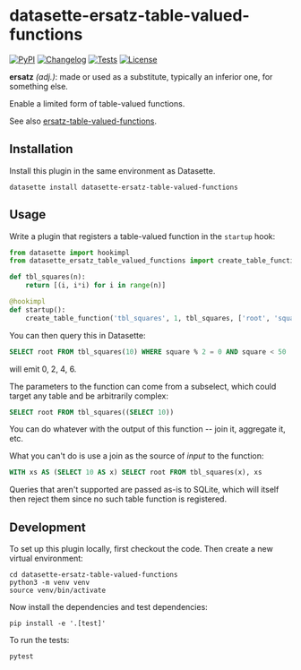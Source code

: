 # datasette-ersatz-table-valued-functions

[![PyPI](https://img.shields.io/pypi/v/datasette-ersatz-table-valued-functions.svg)](https://pypi.org/project/datasette-ersatz-table-valued-functions/)
[![Changelog](https://img.shields.io/github/v/release/cldellow/datasette-ersatz-table-valued-functions?include_prereleases&label=changelog)](https://github.com/cldellow/datasette-ersatz-table-valued-functions/releases)
[![Tests](https://github.com/cldellow/datasette-ersatz-table-valued-functions/workflows/Test/badge.svg)](https://github.com/cldellow/datasette-ersatz-table-valued-functions/actions?query=workflow%3ATest)
[![License](https://img.shields.io/badge/license-Apache%202.0-blue.svg)](https://github.com/cldellow/datasette-ersatz-table-valued-functions/blob/main/LICENSE)

**ersatz** *(adj.)*: made or used as a substitute, typically an inferior one, for something else.

Enable a limited form of table-valued functions.

See also [ersatz-table-valued-functions](https://github.com/cldellow/ersatz-table-valued-functions/).

## Installation

Install this plugin in the same environment as Datasette.

    datasette install datasette-ersatz-table-valued-functions

## Usage

Write a plugin that registers a table-valued function in the `startup` hook:

```python
from datasette import hookimpl
from datasette_ersatz_table_valued_functions import create_table_function

def tbl_squares(n):
    return [(i, i*i) for i in range(n)]

@hookimpl
def startup():
    create_table_function('tbl_squares', 1, tbl_squares, ['root', 'square'])
```

You can then query this in Datasette:

```sql
SELECT root FROM tbl_squares(10) WHERE square % 2 = 0 AND square < 50
```

will emit 0, 2, 4, 6.

The parameters to the function can come from a subselect, which could target
any table and be arbitrarily complex:

```sql
SELECT root FROM tbl_squares((SELECT 10))
```

You can do whatever with the output of this function -- join it, aggregate it, etc.

What you can't do is use a join as the source of _input_ to the function:

```sql
WITH xs AS (SELECT 10 AS x) SELECT root FROM tbl_squares(x), xs
```

Queries that aren't supported are passed as-is to SQLite, which will itself
then reject them since no such table function is registered.

## Development

To set up this plugin locally, first checkout the code. Then create a new virtual environment:

    cd datasette-ersatz-table-valued-functions
    python3 -m venv venv
    source venv/bin/activate

Now install the dependencies and test dependencies:

    pip install -e '.[test]'

To run the tests:

    pytest
